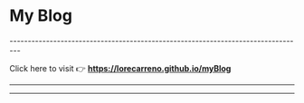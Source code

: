 
<h1>My Blog</h1>
---------------------------------------------------------------------------------

Click here to visit 👉 **https://lorecarreno.github.io/myBlog**



---------------------------------------------------------------------------------

[](https://github.com/lorecarreno/myBlog/blob/main/assets/img/blog-lore.jpg?raw=true)

---------------------------------------------------------------------------------